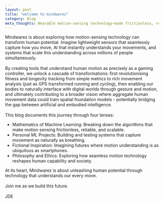 ```yaml
---
layout: post
title: "welcome to mindwarez"
category: Blog
meta_thoughts: Wearable motion-sensing technology—made frictionless, replicable, and scalable—becomes an extension of ourselves to enhance ourselves.
---
```


Mindwarez is about exploring how motion-sensing technology can transform human potential. Imagine lightweight sensors that seamlessly capture how you move, AI that instantly understands your movements, and systems that scale this understanding across millions of people simultaneously.<br><br>
By creating tools that understand human motion as precisely as a gaming controller, we unlock a cascade of transformations: first revolutionising fitness and longevity tracking from simple metrics to rich movement analysis (just as GPS transformed running and cycling), then enabling our bodies to naturally interface with digital worlds through gesture and motion, and ultimately contributing to a broader vision where aggregate human movement data could train spatial foundation models - potentially bridging the gap between artificial and embodied intelligence.<br><br>
This blog documents this journey through four lenses:<br>
<div>
<ul>
<li>Mathematics of Machine Learning: Breaking down the algorithms that make motion sensing frictionless, reliable, and scalable.</li>
<li>Personal ML Projects: Building and testing systems that capture movement as naturally as breathing.</li>
<li>Fictional Inspiration: Imagining futures where motion understanding is as ubiquitous as smartphones.</li>
<li>Philosophy and Ethics: Exploring how seamless motion technology reshapes human capability and society.</li>
</ul>
</div>
At its heart, Mindwarez is about unleashing human potential through technology that understands our every move.<br><br>
Join me as we build this future.<br><br>
JDE
